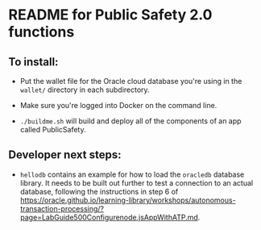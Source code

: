 # README for Public Safety 2.0 functions

## To install:

* Put the wallet file for the Oracle cloud database you're using in the `wallet/` directory in each subdirectory.

* Make sure you're logged into Docker on the command line.

* `./buildme.sh` will build and deploy all of the components of an app called PublicSafety.

## Developer next steps:

* `hellodb` contains an example for how to load the `oracledb` database library. It needs to be built out further to test a connection to an actual database, following the instructions in step 6 of <https://oracle.github.io/learning-library/workshops/autonomous-transaction-processing/?page=LabGuide500Configurenode.jsAppWithATP.md>.
